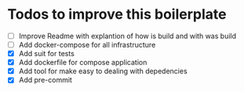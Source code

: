 # Todos to improve this boilerplate

- [ ] Improve Readme with explantion of how is build and with was build
- [ ] Add docker-compose for all infrastructure
- [x] Add suit for tests
- [x] Add dockerfile for compose application
- [x] Add tool for make easy to dealing with depedencies
- [x] Add pre-commit
